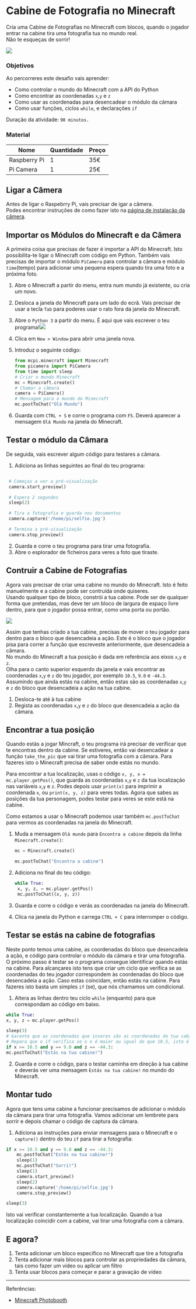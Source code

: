 # Cabine de Fotografia no Minecraft

Cria uma Cabine de Fotografias no Minecraft com blocos, quando o jogador entrar na cabine tira uma fotografia tua no mundo real.  
Não te esqueças de sorrir!

![](https://www.raspberrypi.org/learning/resources/minecraft-photobooth/cover.png)

### Objetivos

Ao percorreres este desafio vais aprender:

* Como controlar o mundo do Minecraft com a API do Python
* Como encontrar as coordenadas `x`,`y` e `z`
* Como usar as coordenadas para desencadear o módulo da câmara
* Como usar funções, ciclos `while`, e declarações `if`

Duração da atividade: `90 minutos.`

### Material

| Nome | Quantidade | Preço |
| --- | --- | --- |
|Raspberry Pi |1 |35€ |
|Pi Camera |1 |25€ |

## Ligar a Câmera

Antes de ligar o Raspebrry Pi, vais precisar de igar a câmera.  
Podes encontrar instruções de como fazer isto na [página de instalação da câmera](https://www.raspberrypi.org/learning/getting-started-with-picamera/worksheet/).

## Importar os Módulos do Minecraft e da Câmera

A primeira coisa que precisas de fazer é importar a API do Minecraft. Isto possibilita-te ligar o Minecraft com código em Python. Também vais precisas de importar o módulo `PiCamera` para controlar a câmara e módulo `time`(tempo) para adicionar uma pequena espera quando tira uma foto e a próxima foto.

1. Abre o Minecraft a partir do menu, entra num mundo já existente, ou cria um novo.
2. Desloca a janela do Minecraft para um lado do ecrã. Vais precisar de usar a tecla `Tab` para poderes usar o rato fora da janela do Minecraft.
3. Abre o `Python 3` a partir do menu. É aqui que vais escrever o teu programa!![](https://www.raspberrypi.org/learning/minecraft-photobooth/images/python3-app-menu.png)
4. Clica em `New > Window` para abrir uma janela nova.
5. Introduz o seguinte código:

   ```python
   from mcpi.minecraft import Minecraft
   from picamera import PiCamera
   from time import sleep
   # Criar o mundo Minecraft
   mc = Minecraft.create()
   # Chamar a câmara
   camera = PiCamera()
   # Mensagem para o mundo do Minecraft
   mc.postToChat("Olá Mundo")
   ```

6. Guarda com `CTRL + S` e corre o programa com `F5`. Deverá aparecer a mensagem `Olá Mundo` na janela do Minecraft.


## Testar o módulo da Câmara

De seguida, vais escrever algum código para testares a câmara.

1. Adiciona as linhas seguintes ao final do teu programa:  
  ```python

   # Começas a ver a pré-visualização
   camera.start_preview()

   # Espera 2 segundos
   sleep(2)

   # Tira a fotografia e guarda nos documentos
   camera.capture('/home/pi/selfie.jpg')

   # Termina a pré-visualização
   camera.stop_preview()  
   ```

2. Guarda e corre o teu programa para tirar uma fotografia.
3. Abre o esplorador de ficheiros para veres a foto que tiraste.

## Contruir a Cabine de Fotografias

Agora vais precisar de criar uma cabine no mundo do Minecraft. Isto é feito manuelmente e a cabine pode ser contruída onde quiseres.  
Usando qualquer tipo de bloco, constrói a tua cabine. Pode ser de qualquer forma que pretendas, mas deve ter um bloco de largura de espaço livre dentro, para que o jogador possa entrar, como uma porta ou portão.

![](https://www.raspberrypi.org/learning/minecraft-photobooth/images/photobooth.png)

Assim que tenhas criado a tua cabine, precisas de mover o teu jogador para dentro para o bloco que desencadeia a ação. Este é o bloco que o jogador pisa para correr a função que escreveste anteriormente, que desencadeia a câmara.  
No mundo do Minecraft a tua posição é dada em referência aos eixos `x`,`y` e `z`.    
Olha para o canto superior esquerdo da janela e vais encontrar as coordenadas `x`,`y` e `z` do teu jogador, por exemplo `10.5`, `9.0` e `-44.3`. Assumindo que ainda estás na cabine, então estas são as coordenadas `x`,`y` e `z` do bloco que desencadeia a ação na tua cabine.

1. Desloca-te até à tua cabine
2. Regista as coordenadas `x`,`y` e `z` do bloco que desencadeia a ação da câmara.

## Encontrar a tua posição

Quando estás a jogar Mincraft, o teu programa irá precisar de verificar que te encontras dentro da cabine. Se estiveres, então vai desencadear a função `take_the_pic` que vai tirar uma fotografia com a câmara. Para fazeres isto o Minecraft precisa de saber onde estás no mundo.

Para encontrar a tua localização, usas o código `x, y, x = mc.player.getPos()`, que guarda as coordenadas `x`,`y` e `z` da tua localização nas variáveis `x`,`y` e `z`. Podes depois usar `print(x)` para imprimir a coordenada `x`, ou `print(x, y, z)` para veres todas. 
Agora que sabes as posições da tua personagem, podes testar para veres se este está na cabine.

Como estamos a usar o Minecraft podemos usar também `mc.postToChat` para vermos as coordenadas na janela do Minecraft.

1. Muda a mensagem `Olá mundo` para `Encontra a cabine` depois da linha `Minecraft.create()`:

   ```python
   mc = Minecraft.create()

   mc.postToChat("Encontra a cabine")
   ```

2. Adiciona no final do teu código:

   ```python
   while True:
    x, y, z, = mc.player.getPos()
    mc.postToChat((x, y, z))
   ```

3. Guarda e corre o código e verás as coordenadas na janela do Minecraft.

4. Clica na janela do Python e carrega `CTRL + C` para interromper o código.

## Testar se estás na cabine de fotografias

Neste ponto temos uma cabine, as coordenadas do bloco que desencadeia a ação, e código para controlar o módulo da câmara e tirar uma fotografia.  
O próximo passo é testar se o programa consegue identificar quando estás na cabine. Para alcançares isto tens que criar um ciclo que verifica se as coordenadas do teu jogador correspondem às coordenadas do bloco que desencadeia a ação. Caso estas coincidam, então estás na cabine. Para fazeres isto basta um simples `if` (se), que nós chamamos um condicional.

1. Altera as linhas dentro teu ciclo `while` (enquanto) para que correspondam ao código em baixo.

  ```python
  while True:
  x, y, z = mc.player.getPos()

  sleep(3)
  # Garante que as coordenadas que inseres são as coordenadas da tua cabine.
  # Repara que o if verifica se o x é maior ou igual do que 10.5, isto é para verificar que apanha o bloco que pode ter o valor de 10.6.
  if x >= 10.5 and y == 9.0 and z == -44.3:
  mc.postToChat("Estás na tua cabine!")
  ```

2. Guarda e corre o código, para o testar caminha em direção à tua cabine e deverás ver uma mensagem `Estás na tua cabine!` no mundo do Minecraft.


## Montar tudo

Agora que tens uma cabine a funcionar precisamos de adicionar o módulo da câmara para tirar uma fotografia. Vamos adicionar um lembrete para sorrir e depois chamar o código de captura da câmara.

1. Adiciona as instruções para enviar mensagens para o Minecraft e o `capture()` dentro do teu `if` para tirar a fotografia:

```python
if x >= 10.5 and y == 9.0 and z == -44.3:
    mc.postToChat("Estás na tua cabine!")
    sleep(1)
    mc.postToChat("Sorri!")
    sleep(1)
    camera.start_preview()
    sleep(2)
    camera.capture('/home/pi/selfie.jpg')
    camera.stop_preview()

sleep(3)
```

Isto vai verificar constantemente a tua localização. Quando a tua localização coincidir com a cabine, vai tirar uma fotografia com a câmara.

## E agora?

1. Tenta adicionar um bloco específico no Minecraft que tire a fotografia
2. Tenta adicionar mais blocos para controlar as propriedades da câmara, tais como fazer um vídeo ou aplicar um filtro
3. Tenta usar blocos para começar e parar a gravação de vídeo

---
Referências: 
* [Minecraft Photobooth](https://www.raspberrypi.org/learning/minecraft-photobooth)
